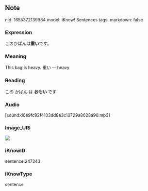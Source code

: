 ## Note
nid: 1655372139984
model: iKnow! Sentences
tags: 
markdown: false

### Expression
このかばんは<b>重い</b>です。

### Meaning
This bag is heavy.
重い -- heavy

### Reading
この かばん は <b>おもい</b> です

### Audio
[sound:d6e9fc92f4103dd8e3c10729a8023a90.mp3]

### Image_URI
<img src="00ad5a0506a1c012eb92f253ba2c7de0.jpg">

### iKnowID
sentence:247243

### iKnowType
sentence
